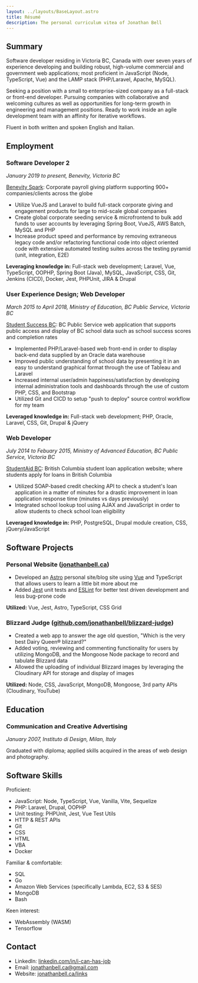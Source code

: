 ```yaml
---
layout: ../layouts/BaseLayout.astro
title: Résumé
description: The personal curriculum vitea of Jonathan Bell
---
```


## Summary

Software developer residing in Victoria BC, Canada with over seven years of experience developing and building robust, high-volume commercial and government web applications; most proficient in JavaScript (Node, TypeScript, Vue) and the LAMP stack (PHP/Laravel, Apache, MySQL).

Seeking a position with a small to enterprise-sized company as a full-stack or front-end developer. Pursuing companies with collaborative and welcoming cultures as well as opportunities for long-term growth in engineering and management positions. Ready to work inside an agile development team with an affinity for iterative workflows.

Fluent in both written and spoken English and Italian.

## Employment

### Software Developer 2

_January 2019 to present, Benevity, Victoria BC_

[Benevity Spark](https://benevity.com/): Corporate payroll giving platform supporting 900+ companies/clients across the globe

- Utilize VueJS and Laravel to build full-stack corporate giving and engagement products for large to mid-scale global companies
- Create global corporate seeding service & microfrontend to bulk add funds to user accounts by leveraging Spring Boot, VueJS, AWS Batch, MySQL and PHP
- Increase product speed and performance by removing extraneous legacy code and/or refactoring functional code into object oriented code with extensive automated testing suites across the testing pyramid (unit, integration, E2E)

**Leveraging knowledge in:** Full-stack web development; Laravel, Vue, TypeScript, OOPHP, Spring Boot (Java), MySQL, JavaScript, CSS, Git, Jenkins (CICD), Docker, Jest, PHPUnit, JIRA & Drupal

### User Experience Design; Web Developer

_March 2015 to April 2018, Ministry of Education, BC Public Service, Victoria BC_

[Student Success BC](https://studentsuccess.gov.bc.ca/): BC Public Service web application that supports public access and display of BC school data such as school success scores and completion rates

- Implemented PHP/Laravel-based web front-end in order to display back-end data supplied by an Oracle data warehouse
- Improved public understanding of school data by presenting it in an easy to understand graphical format through the use of Tableau and Laravel
- Increased internal user/admin happiness/satisfaction by developing internal administration tools and dashboards through the use of custom PHP, CSS, and Bootstrap
- Utilized Git and CICD to setup "push to deploy" source control workflow for my team

**Leveraged knowledge in:** Full-stack web development; PHP, Oracle, Laravel, CSS, Git, Drupal & jQuery

### Web Developer

_July 2014 to Febuary 2015, Ministry of Advanced Education, BC Public Service, Victoria BC_

[StudentAid BC](https://studentaidbc.ca/): British Columbia student loan application website; where students apply for loans in British Columbia

- Utilized SOAP-based credit checking API to check a student's loan application in a matter of minutes for a drastic improvement in loan application response time (minutes vs days previously)
- Integrated school lookup tool using AJAX and JavaScript in order to allow students to check school loan eligibility

**Leveraged knowledge in:** PHP, PostgreSQL, Drupal module creation, CSS, jQuery/JavaScript

## Software Projects

### Personal Website ([jonathanbell.ca](https://jonathanbell.ca))

- Developed an [Astro](https://astro.build/) personal site/blog site using [Vue](https://vuejs.org/) and TypeScript that allows users to learn a little bit more about me
- Added [Jest](https://jestjs.io/) unit tests and [ESLint](https://eslint.org/) for better test driven development and less bug-prone code

**Utilized:** Vue, Jest, Astro, TypeScript, CSS Grid

### Blizzard Judge ([github.com/jonathanbell/blizzard-judge](https://github.com/jonathanbell/blizzard-judge))

- Created a web app to answer the age old question, "Which is the very best Dairy Queen® blizzard?"
- Added voting, reviewing and commenting functionality for users by utilizing MongoDB, and the Mongoose Node package to record and tabulate Blizzard data
- Allowed the uploading of individual Blizzard images by leveraging the Cloudinary API for storage and display of images

**Utilized:** Node, CSS, JavaScript, MongoDB, Mongoose, 3rd party APIs (Cloudinary, YouTube)

## Education

### Communication and Creative Advertising

_January 2007, Instituto di Design, Milan, Italy_

Graduated with diploma; applied skills acquired in the areas of web design and photography.

## Software Skills

Proficient:

- JavaScript: Node, TypeScript, Vue, Vanilla, Vite, Sequelize
- PHP: Laravel, Drupal, OOPHP
- Unit testing: PHPUnit, Jest, Vue Test Utils
- HTTP & REST APIs
- Git
- CSS
- HTML
- VBA
- Docker

Familiar & comfortable:

- SQL
- Go
- Amazon Web Services (specifically Lambda, EC2, S3 & SES)
- MongoDB
- Bash

Keen interest:

- WebAssembly (WASM)
- Tensorflow

## Contact

- LinkedIn: [linkedin.com/in/i-can-has-job](https://www.linkedin.com/in/jonathan-bell-331578176/)
- Email: [jonathanbell.ca@gmail.com](mailto:jonathanbell.ca@gmail.com)
- Website: [jonathanbell.ca/links](https://www.jonathanbell.ca/links/)
